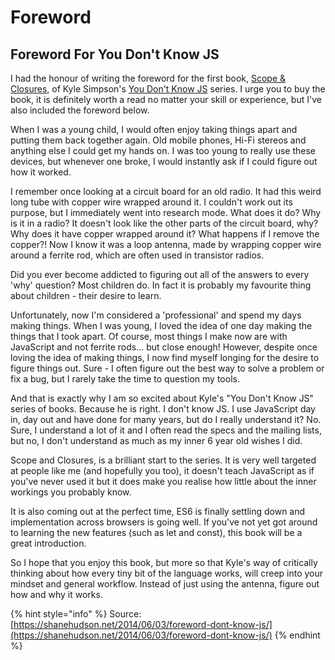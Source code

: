 # Foreword

## Foreword For You Don't Know JS

I had the honour of writing the foreword for the first book, [Scope & Closures](http://www.amazon.co.uk/gp/product/1449335586/ref=as_li_ss_tl?ie=UTF8&camp=1634&creative=19450&creativeASIN=1449335586&linkCode=as2&tag=4534535-21), of Kyle Simpson's [You Don't Know JS](https://www.kickstarter.com/projects/getify/you-dont-know-js-book-series) series. I urge you to buy the book, it is definitely worth a read no matter your skill or experience, but I've also included the foreword below.

When I was a young child, I would often enjoy taking things apart and putting them back together again. Old mobile phones, Hi-Fi stereos and anything else I could get my hands on. I was too young to really use these devices, but whenever one broke, I would instantly ask if I could figure out how it worked.

I remember once looking at a circuit board for an old radio. It had this weird long tube with copper wire wrapped around it. I couldn't work out its purpose, but I immediately went into research mode. What does it do? Why is it in a radio? It doesn't look like the other parts of the circuit board, why? Why does it have copper wrapped around it? What happens if I remove the copper?! Now I know it was a loop antenna, made by wrapping copper wire around a ferrite rod, which are often used in transistor radios.

Did you ever become addicted to figuring out all of the answers to every 'why' question? Most children do. In fact it is probably my favourite thing about children - their desire to learn.

Unfortunately, now I'm considered a 'professional' and spend my days making things. When I was young, I loved the idea of one day making the things that I took apart. Of course, most things I make now are with JavaScript and not ferrite rods... but close enough! However, despite once loving the idea of making things, I now find myself longing for the desire to figure things out. Sure - I often figure out the best way to solve a problem or fix a bug, but I rarely take the time to question my tools.

And that is exactly why I am so excited about Kyle's "You Don't Know JS" series of books. Because he is right. I don't know JS. I use JavaScript day in, day out and have done for many years, but do I really understand it? No. Sure, I understand a lot of it and I often read the specs and the mailing lists, but no, I don't understand as much as my inner 6 year old wishes I did.

Scope and Closures, is a brilliant start to the series. It is very well targeted at people like me \(and hopefully you too\), it doesn't teach JavaScript as if you've never used it but it does make you realise how little about the inner workings you probably know.

It is also coming out at the perfect time, ES6 is finally settling down and implementation across browsers is going well. If you've not yet got around to learning the new features \(such as let and const\), this book will be a great introduction.

So I hope that you enjoy this book, but more so that Kyle's way of critically thinking about how every tiny bit of the language works, will creep into your mindset and general workflow. Instead of just using the antenna, figure out how and why it works.

{% hint style="info" %}
Source: [https://shanehudson.net/2014/06/03/foreword-dont-know-js/](https://shanehudson.net/2014/06/03/foreword-dont-know-js/)
{% endhint %}

